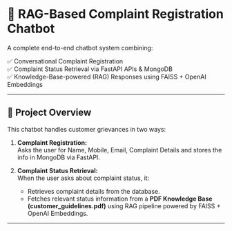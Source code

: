 # 📝 RAG-Based Complaint Registration Chatbot

A complete end-to-end chatbot system combining:

✅ Conversational Complaint Registration  
✅ Complaint Status Retrieval via FastAPI APIs & MongoDB  
✅ Knowledge-Base-powered (RAG) Responses using FAISS + OpenAI Embeddings

---

## 🚀 Project Overview

This chatbot handles customer grievances in two ways:
1. **Complaint Registration:**  
   Asks the user for Name, Mobile, Email, Complaint Details and stores the info in MongoDB via FastAPI.
   
2. **Complaint Status Retrieval:**  
   When the user asks about complaint status, it:
   - Retrieves complaint details from the database.
   - Fetches relevant status information from a **PDF Knowledge Base (customer_guidelines.pdf)** using RAG pipeline powered by FAISS + OpenAI Embeddings.

---
